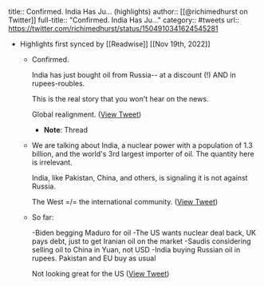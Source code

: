 title:: Confirmed. India Has Ju... (highlights)
author:: [[@richimedhurst on Twitter]]
full-title:: "Confirmed. India Has Ju..."
category:: #tweets
url:: https://twitter.com/richimedhurst/status/1504910341624545281

- Highlights first synced by [[Readwise]] [[Nov 19th, 2022]]
	- Confirmed.
	  
	  India has just bought oil from Russia-- at a discount (!) AND in rupees-roubles.
	  
	  This is the real story that you won't hear on the news. 
	  
	  Global realignment. ([View Tweet](https://twitter.com/richimedhurst/status/1504910341624545281))
		- **Note**: Thread
	- We are talking about India, a nuclear power with a population of 1.3 billion, and the world's 3rd largest importer of oil. The quantity here is irrelevant.
	  
	  India, like Pakistan, China, and others, is signaling it is not against Russia.
	  
	  The West =/= the international community. ([View Tweet](https://twitter.com/richimedhurst/status/1504910617949442060))
	- So far:
	  
	  -Biden begging Maduro for oil
	  -The US wants nuclear deal back, UK pays debt, just to get Iranian oil on the market
	  -Saudis considering selling oil to China in Yuan, not USD
	  -India buying Russian oil in rupees. Pakistan and EU buy as usual
	  
	  Not looking great for the US ([View Tweet](https://twitter.com/richimedhurst/status/1504939036988911633))